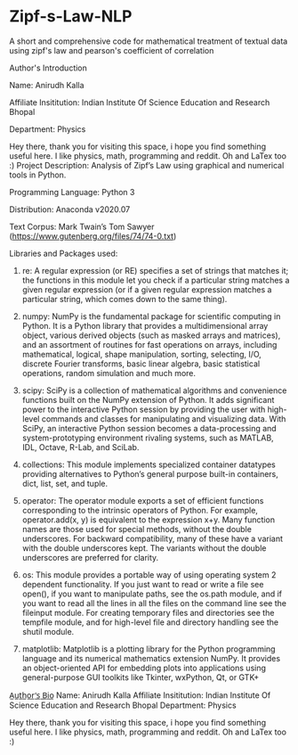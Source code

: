 # Zipf-s-Law-NLP
A short and comprehensive code for mathematical treatment of textual data using zipf's law and pearson's coefficient of correlation

Author's Introduction

Name: Anirudh Kalla

Affiliate Insititution: Indian Institute Of Science Education and Research Bhopal

Department: Physics

Hey there, thank you for visiting this space, i hope you find something useful here. I like physics, math, programming and reddit. Oh and LaTex too :) 
Project Description: Analysis of Zipf’s Law using graphical and numerical
tools in Python.


Programming Language: Python 3

Distribution: Anaconda v2020.07

Text Corpus: Mark Twain’s Tom Sawyer
(https://www.gutenberg.org/files/74/74-0.txt)


Libraries and Packages used:

1) re: A regular expression (or RE) specifies a set of strings that matches
it; the functions in this module let you check if a particular string matches
a given regular expression (or if a given regular expression matches a
particular string, which comes down to the same thing).

2) numpy: NumPy is the fundamental package for scientific computing in
Python. It is a Python library that provides a multidimensional array
object, various derived objects (such as masked arrays and matrices), and
an assortment of routines for fast operations on arrays, including
mathematical, logical, shape manipulation, sorting, selecting, I/O, discrete
Fourier transforms, basic linear algebra, basic statistical operations,
random simulation and much more.

3) scipy: SciPy is a collection of mathematical algorithms and convenience
functions built on the NumPy extension of Python. It adds significant
power to the interactive Python session by providing the user with
high-level commands and classes for manipulating and visualizing data.
With SciPy, an interactive Python session becomes a data-processing and
system-prototyping environment rivaling systems, such as MATLAB, IDL,
Octave, R-Lab, and SciLab.

4) collections: This module implements specialized container datatypes
providing alternatives to Python’s general purpose built-in containers, dict,
list, set, and tuple.

5) operator: The operator module exports a set of efficient functions
corresponding to the intrinsic operators of Python. For example,
operator.add(x, y) is equivalent to the expression x+y. Many function
names are those used for special methods, without the double underscores.
For backward compatibility, many of these have a variant with the double
underscores kept. The variants without the double underscores are
preferred for clarity.

6) os: This module provides a portable way of using operating system
2
dependent functionality. If you just want to read or write a file see open(),
if you want to manipulate paths, see the os.path module, and if you want
to read all the lines in all the files on the command line see the fileinput
module. For creating temporary files and directories see the tempfile
module, and for high-level file and directory handling see the shutil module.

7) matplotlib: Matplotlib is a plotting library for the Python programming
language and its numerical mathematics extension NumPy. It provides an
object-oriented API for embedding plots into applications using
general-purpose GUI toolkits like Tkinter, wxPython, Qt, or GTK+

A̲u̲t̲h̲o̲r̲'̲s̲ ̲B̲i̲o̲
Name: Anirudh Kalla
Affiliate Insititution: Indian Institute Of Science Education and Research Bhopal
Department: Physics

Hey there, thank you for visiting this space, i hope you find something useful here. I like physics, math, programming and reddit. Oh and LaTex too :) 
